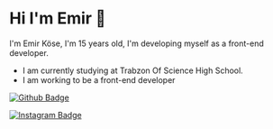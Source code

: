 # Hi I'm Emir 👋
I'm Emir Köse, I'm 15 years old, I'm developing myself as a front-end developer.
* I am currently studying at Trabzon Of Science High School.
* I am working to be a front-end developer


[![Github Badge](https://img.shields.io/badge/-Github-000?style=quare&labelColor=000&logo=Github&logoColor=white&link=link)](https://github.com/emirkose08)

[![Instagram Badge](https://img.shields.io/badge/-Instagram-C13584?style=flat-quare&labelColor=C13584&logo=instagram&logoColor=white&link=link)](https://z-p15.www.instagram.com/ekose0/)

